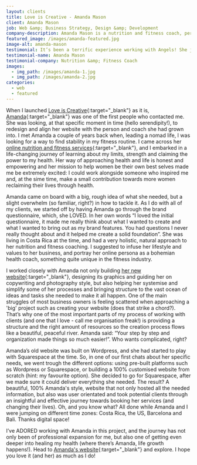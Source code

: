 ```yaml
---
layout: clients
title: Love is Creative - Amanda Mason
client: Amanda Mason
job: Web &amp; Business Strategy, Design &amp; Development
company-description: Amanda Mason is a nutrition and fitness coach, personal trainer and master of making the journey to people's goals, easier. Her mission is to empower women with skills and knowledge to create the body and life they have always desired. Amanda's end all mission is to empower people through the process of physique changes, to build strong characteristics (like self belief) to take on the challenges faced outside of the kitchen and gym, in life, and to begin living consciously, doing the things necessary to create one's best life.
featured_image: /images/amanda-featured.jpg
image-alt: amanda-mason
testimonial: It’s been a terrific experience working with Angels! She just plain got me - even when I didn’t fully know how to express what I wanted, she was able to read into my descriptions and fully embody what I wanted to say without me saying it. Angels has a gift for making ideas and visions come to life. I knew from the get go with her organization, step-by-step process and thoroughness of questions that I was in good hands to say the least. I couldn’t be more grateful for how helpful she was, when I had a mental roadblock on writing content, she helped fill in the gaps, when I had questions outside our scope of contract, she passed sources and information to help me learn and went above beyond in all she did. My favorite part is that she was as enthusiastic and excited for my website as I was - true heart, soul and love.
testimonial-name: Amanda Mason
testimonial-company: Nutrition &amp; Fitness Coach
images:
  - img_path: /images/amanda-1.jpg
  - img_path: /images/amanda-2.jpg
categories:
  - web
  - featured
---
```


When I launched [Love is Creative](http://www.loveiscreative.com){:target="_blank"} as it is, [Amanda](https://www.instagram.com/trainwithamandamason/){:target="_blank"} was one of the first people who contacted me. She was looking, at that specific moment in time (hello serendipity!), to redesign and align her website with the person and coach she had grown into. I met Amanda a couple of years back when, leading a nomad life, I was looking for a way to find stability in my fitness routine. I came across her [online nutrition and fitness services](https://www.trainwithamandamason.com/all-services){:target="_blank"}, and I embarked in a life-changing journey of learning about my limits, strength and claiming the power to my health. Her way of approaching health and life is honest and empowering and her mission to help women be their own best selves made me be extremely excited: I could work alongside someone who inspired me and, at the sime time, make a small contribution towards more women reclaiming their lives through health.

Amanda came on board with a big, rough idea of what she needed, but a slight overwhelm (so familiar, right?) in how to tackle it. As I do with all of my clients, we started off by having Amanda go through the brand questionnaire, which, she LOVED. In her own words “I loved the initial questionnaire, it made me really think about what I wanted to create and what I wanted to bring out as my brand features. You had questions I never really thought about and it helped me create a solid foundation”. She was living in Costa Rica at the time, and had a very holistic, natural approach to her nutrition and fitness coaching. I suggested to infuse her lifestyle and values to her business, and portray her online persona as a bohemian health coach, something quite unique in the fitness industry.

I worked closely with Amanda not only building [her new website](http://www.trainwithamandamason.com){:target="_blank"}, designing its graphics and guiding her on copywriting and photography style, but also helping her systemise and simplify some of her processes and bringing structure to the vast ocean of ideas and tasks she needed to make it all happen. One of the main struggles of most business owners is feeling scattered when approaching a 'big' project such as creating your website (does that strike a chord?). That’s why one of the most important parts of my process of working with clients (and one that I love - call me organisation freak!) is providing a structure and the right amount of resources so the creation process flows like a beautiful, peaceful river. Amanda said: “Your step by step and organization made things so much easier!”. Who wants complicated, right?

Amanda’s old website was built on Wordpress, and she had started to play with Squarespace at the time. So, in one of our first chats about her specific needs, we went trough the different options: using pre-built platforms such as Wordpress or Squarespace, or building a 100% customised website from scratch (hint: my favourite option). She decided to go for Squarespace, after we made sure it could deliver everything she needed. The result? A beautiful, 100% Amanda's style, website that not only hosted all the needed information, but also was user orientated and took potential clients through an insightful and effective journey towards booking her services (and changing their lives). Oh, and you know what? All done while Amanda and I were jumping on different time zones: Costa Rica, the US, Barcelona and Bali. Thanks digital space!

I’ve ADORED working with Amanda in this project, and the journey has not only been of professional expansion for me, but also one of getting even deeper into healing my health (where there’s Amanda, life growth happens!). Head to [Amanda's website](http://www.trainwithamandamason.com){:target="_blank"} and explore. I hope you love it (and her) as much as I do!
